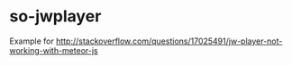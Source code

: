 so-jwplayer
===========

Example for http://stackoverflow.com/questions/17025491/jw-player-not-working-with-meteor-js
